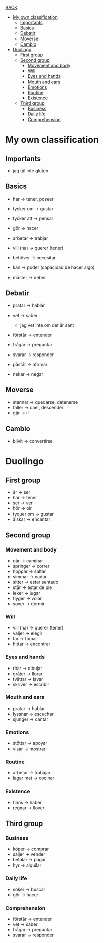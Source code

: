 [BACK](./VOCABULARY.md)

- [My own classification](#my-own-classification)
  - [Importants](#importants)
  - [Basics](#basics)
  - [Debatir](#debatir)
  - [Moverse](#moverse)
  - [Cambio](#cambio)
- [Duolingo](#duolingo)
  - [First group](#first-group)
  - [Second group](#second-group)
    - [Movement and body](#movement-and-body)
    - [Will](#will)
    - [Eyes and hands](#eyes-and-hands)
    - [Mouth and ears](#mouth-and-ears)
    - [Emotions](#emotions)
    - [Routine](#routine)
    - [Existence](#existence)
  - [Third group](#third-group)
    - [Business](#business)
    - [Daily life](#daily-life)
    - [Comprehension](#comprehension)

# My own classification

## Importants

- jag tål inte gluten

## Basics

- har -> tener, poseer
- tycker om -> gustar
- tycker att -> pensar

- gör -> hacer
- arbetar -> trabjar


- vill (ha) -> querer (tener)
- behöver -> necesitar
- kan -> poder (capacidad de hacer algo)
- måster -> deber

## Debatir

- pratar -> hablar
- vet -> saber
  - jag vet inte om det är sant
- förstår -> entender

- frågar -> preguntar
- svarar -> responder

- påstår -> afirmar
- nekar -> negar

## Moverse

- stannar -> quedarse, detenerse
- faller -> caer, descender
- går -> ir

## Cambio

- blivit -> convertirse

# Duolingo

## First group

- är -> ser
- har -> tener
- ser -> ver
- hör -> oir
- tyquer om -> gustar
- älskar -> encantar

## Second group

### Movement and body

- går -> caminar
- springer -> correr
- hoppar -> saltar
- simmar -> nadar
- sitter -> estar sentado
- står -> estar de pie
- leker -> jugar
- flyger -> volar
- sover -> dormir

### Will

- vill (ha) -> querer (tener)
- väljer -> elegir
- tar -> tomar
- hittar -> encontrar

### Eyes and hands

- ritar -> dibujar
- gråter -> llorar
- tvättar -> lavar
- skriver -> escribir

### Mouth and ears

- pratar -> hablar
- lyssnar -> escuchar
- sjunger -> cantar

### Emotions

- stöttar -> apoyar
- visar -> mostrar

### Routine

- arbetar -> trabajar
- lagar mat -> cocinar

### Existence

- finns -> haber
- regnar -> llover

## Third group

### Business

- köper -> comprar
- säljer -> vender
- betalar -> pagar
- hyr -> alquilar

### Daily life

- söker -> buscar
- gör -> hacer

### Comprehension

- förstår -> entender
- vet -> saber
- frågar -> preguntar
- svarar -> responder